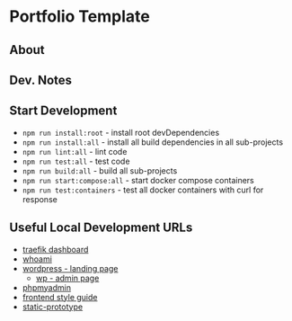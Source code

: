 # Portfolio Template

## About

## Dev. Notes

## Start Development
- `npm run install:root` - install root devDependencies
- `npm run install:all` - install all build dependencies in all sub-projects
- `npm run lint:all` - lint code
- `npm run test:all` - test code
- `npm run build:all` - build all sub-projects
- `npm run start:compose:all` - start docker compose containers
- `npm run test:containers` - test all docker containers with curl for response

## Useful Local Development URLs

- [traefik dashboard](http://localhost:8080/dashboard)
- [whoami](https://whoami-pbanf.localhost)
- [wordpress - landing page](https://wordpress-landing-page-pbanf.localhost/)
  - [wp - admin page](https://wordpress-landing-page-pbanf.localhost/wp-admin/)
- [phpmyadmin](https://phpmyadmin-pbanf.localhost/)
- [frontend style guide](https://frontend-style-guide-pbanf.localhost/)
- [static-prototype](https://prototype-pbanf.localhost/)
